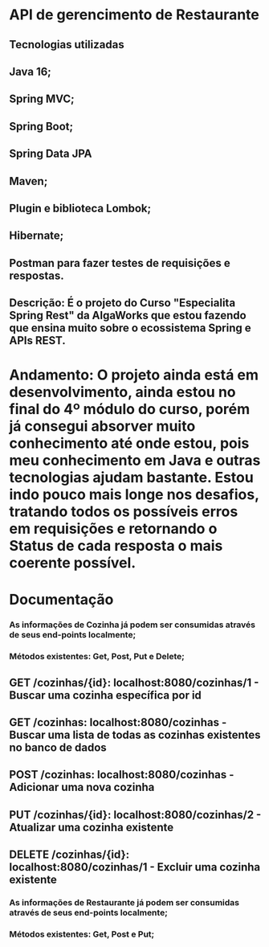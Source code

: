 # API de gerencimento de Restaurante

## Tecnologias utilizadas

## Java 16;
## Spring MVC;
## Spring Boot;
## Spring Data JPA
## Maven;
## Plugin e biblioteca Lombok;
## Hibernate;
## Postman para fazer testes de requisições e respostas.

## Descrição: É o projeto do Curso "Especialita Spring Rest" da AlgaWorks que estou fazendo que ensina muito sobre o ecossistema Spring e APIs REST. 

# Andamento: O projeto ainda está em desenvolvimento, ainda estou no final do 4º módulo do curso, porém já consegui absorver muito conhecimento até onde estou, pois meu conhecimento em Java e outras tecnologias ajudam bastante. Estou indo pouco mais longe nos desafios, tratando todos os possíveis erros em requisições e retornando o Status de cada resposta o mais coerente possível.

# Documentação

### As informações de Cozinha já podem ser consumidas através de seus end-points localmente;
### Métodos existentes: Get, Post, Put e Delete;


## GET /cozinhas/{id}: localhost:8080/cozinhas/1 - Buscar uma cozinha específica por id

## GET /cozinhas: localhost:8080/cozinhas - Buscar uma lista de todas as cozinhas existentes no banco de dados

## POST /cozinhas: localhost:8080/cozinhas - Adicionar uma nova cozinha

## PUT /cozinhas/{id}: localhost:8080/cozinhas/2 - Atualizar uma cozinha existente

## DELETE /cozinhas/{id}: localhost:8080/cozinhas/1 - Excluir uma cozinha existente



### As informações de Restaurante já podem ser consumidas através de seus end-points localmente;
### Métodos existentes: Get, Post e Put;

